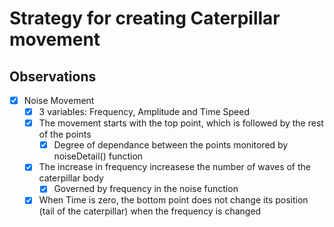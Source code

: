 # Strategy for creating Caterpillar movement

## Observations

- [x] Noise Movement
  - [x] 3 variables: Frequency, Amplitude and Time Speed
  - [x] The movement starts with the top point, which is followed by the rest of the points
    - [x] Degree of dependance between the points monitored by noiseDetail() function
  - [x] The increase in frequency increasese the number of waves of the caterpillar body
    - [x] Governed by frequency in the noise function
  - [x] When Time is zero, the bottom point does not change its position (tail of the caterpillar) when the frequency is changed
